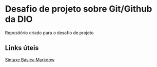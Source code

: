 # Desafio de projeto sobre Git/Github da DIO
Repositório criado para o desafio de projeto
## Links úteis
[Sintaxe Básica Markdow](https://www.markdownguide.org/basic-syntax/)
